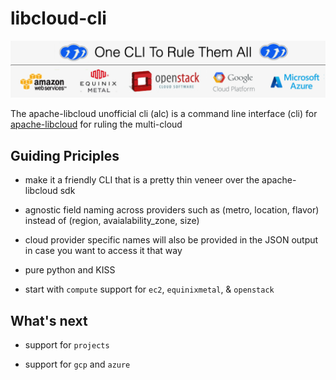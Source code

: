 # libcloud-cli

![banner](alc-banner2.png)

The apache-libcloud unofficial cli (alc) is a command line interface (cli) for [apache-libcloud](https://libcloud.apache.org) for ruling the multi-cloud


## Guiding Priciples

  - make it a friendly CLI that is a pretty thin veneer over the apache-libcloud sdk

  - agnostic field naming across providers such as (metro, location, flavor) instead 
        of (region, avaialability_zone, size)

  - cloud provider specific names will also be provided in the JSON output in case you want to access it that way

  - pure python and KISS

  - start with `compute` support for `ec2`, `equinixmetal`, & `openstack`


## What's next

- support for `projects`

- support for `gcp` and `azure`


